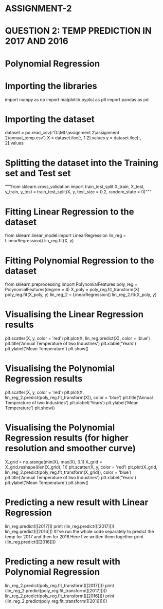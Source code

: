 # ASSIGNMENT-2
# QUESTION 2: TEMP PREDICTION IN 2017 AND 2016
# Polynomial Regression

# Importing the libraries
import numpy as np
import matplotlib.pyplot as plt
import pandas as pd

# Importing the dataset
dataset = pd.read_csv(r'D:\ML\assignment 2\assignment 2\annual_temp.csv')
X = dataset.iloc[:, 1:2].values
y = dataset.iloc[:, 2].values

# Splitting the dataset into the Training set and Test set
"""from sklearn.cross_validation import train_test_split
X_train, X_test, y_train, y_test = train_test_split(X, y, test_size = 0.2, random_state = 0)"""


# Fitting Linear Regression to the dataset
from sklearn.linear_model import LinearRegression
lin_reg = LinearRegression()
lin_reg.fit(X, y)

# Fitting Polynomial Regression to the dataset
from sklearn.preprocessing import PolynomialFeatures
poly_reg = PolynomialFeatures(degree = 4)
X_poly = poly_reg.fit_transform(X)
poly_reg.fit(X_poly, y)
lin_reg_2 = LinearRegression()
lin_reg_2.fit(X_poly, y)

# Visualising the Linear Regression results
plt.scatter(X, y, color = 'red')
plt.plot(X, lin_reg.predict(X), color = 'blue')
plt.title('Annual Temperature of two Industries')
plt.xlabel('Years')
plt.ylabel('Mean Temperature')
plt.show()

# Visualising the Polynomial Regression results
plt.scatter(X, y, color = 'red')
plt.plot(X, lin_reg_2.predict(poly_reg.fit_transform(X)), color = 'blue')
plt.title('Annual Temperature of two Industries')
plt.xlabel('Years')
plt.ylabel('Mean Temperature')
plt.show()

# Visualising the Polynomial Regression results (for higher resolution and smoother curve)
X_grid = np.arange(min(X), max(X), 0.1)
X_grid = X_grid.reshape((len(X_grid), 1))
plt.scatter(X, y, color = 'red')
plt.plot(X_grid, lin_reg_2.predict(poly_reg.fit_transform(X_grid)), color = 'blue')
plt.title('Annual Temperature of two Industries')
plt.xlabel('Years')
plt.ylabel('Mean Temperature')
plt.show()

# Predicting a new result with Linear Regression
lin_reg.predict([[2017]])
print (lin_reg.predict([[2017]]))
lin_reg.predict([[2016]])       #I've run the whole code separately to predict the temp for 2017 and then for 2016.Here I've written them together
print (lin_reg.predict([[2016]]))
# Predicting a new result with Polynomial Regression
lin_reg_2.predict(poly_reg.fit_transform([[2017]]))
print (lin_reg_2.predict(poly_reg.fit_transform([[2017]])))
lin_reg_2.predict(poly_reg.fit_transform([[2016]]))
print (lin_reg_2.predict(poly_reg.fit_transform([[2016]])))
